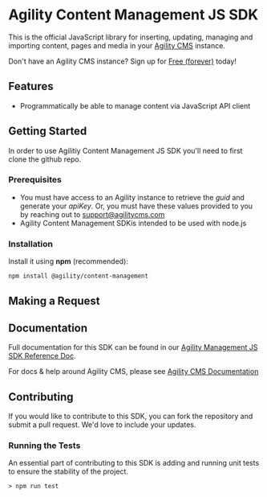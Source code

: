 # Agility Content Management JS SDK
This is the official JavaScript library for inserting, updating, managing and importing content, pages and media in your [Agility CMS](https://agilitycms.com) instance.

Don't have an Agility CMS instance? Sign up for [Free (forever)](https://account.agilitycms.com/sign-up?product=agility-free) today!

## Features
- Programmatically be able to manage content via JavaScript API client

## Getting Started
In order to use Agilitiy Content Management JS SDK you'll need to first clone the github repo.

### Prerequisites
- You must have access to an Agility instance to retrieve the *guid* and generate your *apiKey*. Or, you must have these values provided to you by reaching out to support@agilitycms.com
- Agility Content Management SDKis intended to be used with node.js

### Installation
Install it using **npm** (recommended):
```
npm install @agility/content-management
```

## Making a Request



## Documentation
Full documentation for this SDK can be found in our [Agility Management JS SDK Reference Doc](https://agilitydocs.netlify.app/agility-content-management-js-sdk/0.1.0/).

For docs & help around Agility CMS, please see [Agility CMS Documentation](https://help.agilitycms.com/hc/en-us)

## Contributing
If you would like to contribute to this SDK, you can fork the repository and submit a pull request. We'd love to include your updates.

### Running the Tests
An essential part of contributing to this SDK is adding and running unit tests to ensure the stability of the project.
```
> npm run test
```


